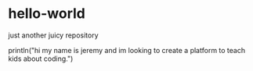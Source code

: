 # hello-world
just another juicy repository

println("hi my name is jeremy and im looking to create a platform to teach kids about coding.")
